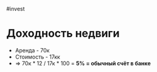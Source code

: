 #invest 

# Доходность недвиги

- Аренда - 70к  
- Стоимость - 17кк  
- => 70к * 12 / 17к * 100 = **5% = обычный счёт в банке**